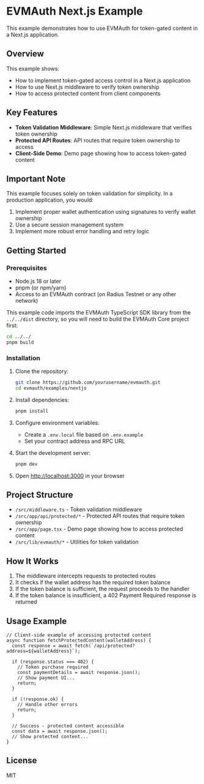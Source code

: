 # EVMAuth Next.js Example

This example demonstrates how to use EVMAuth for token-gated content in a Next.js application.

## Overview

This example shows:

- How to implement token-gated access control in a Next.js application
- How to use Next.js middleware to verify token ownership
- How to access protected content from client components

## Key Features

- **Token Validation Middleware**: Simple Next.js middleware that verifies token ownership
- **Protected API Routes**: API routes that require token ownership to access
- **Client-Side Demo**: Demo page showing how to access token-gated content

## Important Note

This example focuses solely on token validation for simplicity. In a production application, you would:

1. Implement proper wallet authentication using signatures to verify wallet ownership
2. Use a secure session management system
3. Implement more robust error handling and retry logic

## Getting Started

### Prerequisites

- Node.js 18 or later
- pnpm (or npm/yarn)
- Access to an EVMAuth contract (on Radius Testnet or any other network)

This example code imports the EVMAuth TypeScript SDK library from the `../../dist` directory, so you will need to
build the EVMAuth Core project first:

```sh
cd ../../
pnpm build
```

### Installation

1. Clone the repository:

   ```bash
   git clone https://github.com/yourusername/evmauth.git
   cd evmauth/examples/nextjs
   ```

2. Install dependencies:

   ```bash
   pnpm install
   ```

3. Configure environment variables:
   - Create a `.env.local` file based on `.env.example`
   - Set your contract address and RPC URL

4. Start the development server:

   ```bash
   pnpm dev
   ```

5. Open [http://localhost:3000](http://localhost:3000) in your browser

## Project Structure

- `/src/middleware.ts` - Token validation middleware
- `/src/app/api/protected/*` - Protected API routes that require token ownership
- `/src/app/page.tsx` - Demo page showing how to access protected content
- `/src/lib/evmauth/*` - Utilities for token validation

## How It Works

1. The middleware intercepts requests to protected routes
2. It checks if the wallet address has the required token balance
3. If the token balance is sufficient, the request proceeds to the handler
4. If the token balance is insufficient, a 402 Payment Required response is returned

## Usage Example

```tsx
// Client-side example of accessing protected content
async function fetchProtectedContent(walletAddress) {
  const response = await fetch(`/api/protected?address=${walletAddress}`);
  
  if (response.status === 402) {
    // Token purchase required
    const paymentDetails = await response.json();
    // Show payment UI...
    return;
  }
  
  if (!response.ok) {
    // Handle other errors
    return;
  }
  
  // Success - protected content accessible
  const data = await response.json();
  // Show protected content...
}
```

## License

MIT
